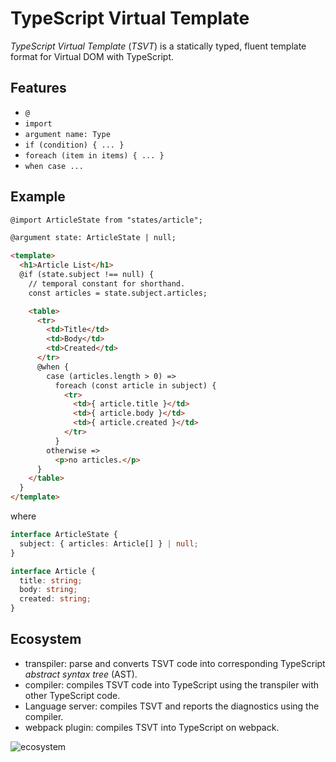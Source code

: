 # TypeScript Virtual Template

*TypeScript Virtual Template* (*TSVT*) is a statically typed, fluent template format for Virtual DOM with TypeScript.

## Features

- `@`
- `import`
- `argument name: Type`
- `if (condition) { ... }`
- `foreach (item in items) { ... }`
- `when case ... `

## Example

```html
@import ArticleState from "states/article";

@argument state: ArticleState | null;

<template>
  <h1>Article List</h1>
  @if (state.subject !== null) {
    // temporal constant for shorthand.
    const articles = state.subject.articles;

    <table>
      <tr>
        <td>Title</td>
        <td>Body</td>
        <td>Created</td>
      </tr>
      @when {
        case (articles.length > 0) =>
          foreach (const article in subject) {
            <tr>
              <td>{ article.title }</td>
              <td>{ article.body }</td>
              <td>{ article.created }</td>
            </tr>
          }
        otherwise =>
          <p>no articles.</p>
      }
    </table>
  }
</template>
```

where

```ts
interface ArticleState {
  subject: { articles: Article[] } | null;
}

interface Article {
  title: string;
  body: string;
  created: string;
}
```

## Ecosystem

- transpiler: parse and converts TSVT code into corresponding TypeScript *abstract syntax tree* (AST).
- compiler: compiles TSVT code into TypeScript using the transpiler with other TypeScript code.
- Language server: compiles TSVT and reports the diagnostics using the compiler.
- webpack plugin: compiles TSVT into TypeScript on webpack.

![ecosystem](https://www.plantuml.com/plantuml/png/ROyn3i8m34Ltdy8dw04OK2LMDYIMm61IAuf8tM0dxVM9Wjg99T9_Nq_v7gsGbZedS7wPSqoiJt15IMmFLv9GAJ0Qwze8ac4oS1k_ClatvbH3b8wt3Ev-myioSS-hUO3su32ScuCdLFvKjeA_pw84V8YovxWoJf62M8dU85bNzabDhCQmvN_qYBtSfn_ro3Ar-xu0)

<!-- Plant UML
@startuml
[compiler]
[transpiler]
[Language server] as ls
[webpack plugin] as wp
[VS Code] as vsc

vsc ..> ls : request compiling \nreceive diagnstics
ls ..> compiler : use
wp ..> compiler : use
compiler  ..> transpiler : use
@enduml
-->

